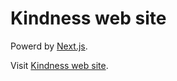 # Kindness web site

Powerd by [Next.js](https://nextjs.org/).

Visit [Kindness web site](https://www.tunsns.net).

